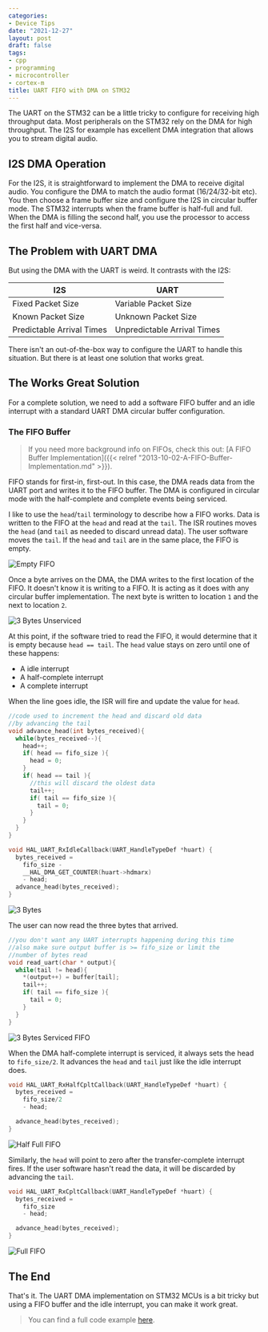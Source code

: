 ```yaml
---
categories:
- Device Tips
date: "2021-12-27"
layout: post
draft: false
tags:
- cpp
- programming
- microcontroller
- cortex-m
title: UART FIFO with DMA on STM32
---
```


The UART on the STM32 can be a little tricky to configure for receiving high throughput data. Most peripherals on the STM32 rely on the DMA for high throughput. The I2S for example has excellent DMA integration that allows you to stream digital audio. 


## I2S DMA Operation

For the I2S, it is straightforward to implement the DMA to receive digital audio. You configure the DMA to match the audio format (16/24/32-bit etc). You then choose a frame buffer size and configure the I2S in circular buffer mode. The STM32 interrupts when the frame buffer is half-full and full. When the DMA is filling the second half, you use the processor to access the first half and vice-versa.

## The Problem with UART DMA

But using the DMA with the UART is weird. It contrasts with the I2S:

| I2S                       | UART                        |
| ------------------------- | --------------------------- |
| Fixed Packet Size         | Variable Packet Size        |
| Known Packet Size         | Unknown Packet Size         |
| Predictable Arrival Times | Unpredictable Arrival Times |

There isn't an out-of-the-box way to configure the UART to handle this situation. But there is at least one solution that works great.

## The Works Great Solution

For a complete solution, we need to add a software FIFO buffer and an idle interrupt with a standard UART DMA circular buffer configuration.

### The FIFO Buffer

> If you need more background info on FIFOs, check this out: [A FIFO Buffer Implementation]({{< relref "2013-10-02-A-FIFO-Buffer-Implementation.md" >}}).

FIFO stands for first-in, first-out. In this case, the DMA reads data from the UART port and writes it to the FIFO buffer. The DMA is configured in circular mode with the half-complete and complete events being serviced.

I like to use the `head`/`tail` terminology to describe how a FIFO works. Data is written to the FIFO at the `head` and read at the `tail`. The ISR routines moves the `head` (and `tail` as needed to discard unread data). The user software moves the `tail`. If the `head` and `tail` are in the same place, the FIFO is empty.

![Empty FIFO](/images/uart-dma-fifo-empty.svg)

Once a byte arrives on the DMA, the DMA writes to the first location of the FIFO. It doesn't know it is writing to a FIFO. It is acting as it does with any circular buffer implementation. The next byte is written to location `1` and the next to location `2`.

![3 Bytes Unserviced](/images/uart-dma-fifo-3-bytes-unserviced.svg)

At this point, if the software tried to read the FIFO, it would determine that it is empty because `head == tail`. The `head` value stays on zero until one of these happens:

- A idle interrupt
- A half-complete interrupt
- A complete interrupt

When the line goes idle, the ISR will fire and update the value for `head`.

```c++
//code used to increment the head and discard old data
//by advancing the tail
void advance_head(int bytes_received){
  while(bytes_received--){
    head++;
    if( head == fifo_size ){
      head = 0;
    }
    if( head == tail ){
      //this will discard the oldest data
      tail++;
      if( tail == fifo_size ){
        tail = 0;
      }
    }
  }
}

void HAL_UART_RxIdleCallback(UART_HandleTypeDef *huart) {
  bytes_received = 
    fifo_size - 
    __HAL_DMA_GET_COUNTER(huart->hdmarx) 
    - head;
  advance_head(bytes_received);
}
```

![3 Bytes](/images/uart-dma-fifo-3-bytes.svg)


The user can now read the three bytes that arrived.

```c++
//you don't want any UART interrupts happening during this time
//also make sure output buffer is >= fifo_size or limit the
//number of bytes read
void read_uart(char * output){
  while(tail != head){
    *(output++) = buffer[tail];
    tail++;
    if( tail == fifo_size ){
      tail = 0;
    }
  }
}
```

![3 Bytes Serviced FIFO](/images/uart-dma-fifo-3-bytes-serviced.svg)

When the DMA half-complete interrupt is serviced, it always sets the head to `fifo_size/2`. It advances the `head` and `tail` just like the idle interrupt does.

```c++
void HAL_UART_RxHalfCpltCallback(UART_HandleTypeDef *huart) {
  bytes_received = 
    fifo_size/2
    - head;

  advance_head(bytes_received);
}
```

![Half Full FIFO](/images/uart-dma-fifo-half.svg)

Similarly, the `head` will point to zero after the transfer-complete interrupt fires. If the user software hasn't read the data, it will be discarded by advancing the `tail`.

```c++
void HAL_UART_RxCpltCallback(UART_HandleTypeDef *huart) {
  bytes_received = 
    fifo_size
    - head;

  advance_head(bytes_received);
}
```

![Full FIFO](/images/uart-dma-fifo-full.svg)


## The End

That's it. The UART DMA implementation on STM32 MCUs is a bit tricky but using a FIFO buffer and the idle interrupt, you can make it work great.

> You can find a full code example [here](https://github.com/StratifyLabs/StratifyOS-mcu-stm32/blob/main/src/uart/uart_local.c).




